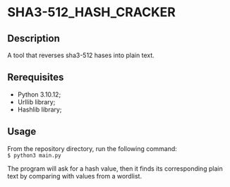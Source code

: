 # SHA3-512_HASH_CRACKER

## Description
A tool that reverses sha3-512 hases into plain text.

## Rerequisites
- Python 3.10.12;
- Urllib library;
- Hashlib library;

## Usage
From the repository directory, run the following command:\
`$ python3 main.py`

The program will ask for a hash value, then it finds its corresponding plain text by comparing with values from a wordlist.